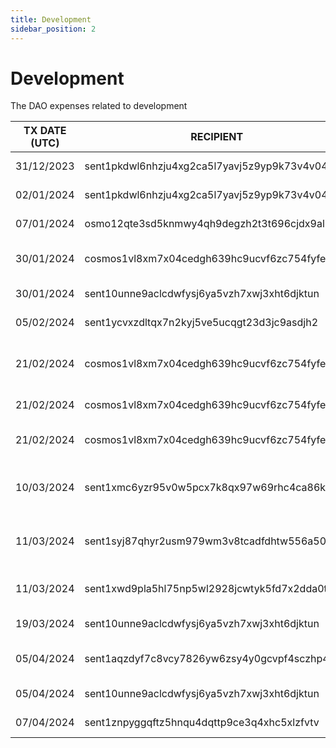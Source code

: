 ```yaml
---
title: Development
sidebar_position: 2
---
```


# Development

The DAO expenses related to development

| TX DATE (UTC) | RECIPIENT                                 | AMOUNT | DESCRIPTION | TX DETAILS
|---------------|-------------------------------------------|--------|-------------|-----------
| 31/12/2023 | sent1pkdwl6nhzju4xg2ca5l7yavj5z9yp9k73v4v04 | 156,250 DVPN | Development Work  | [🔎](https://www.mintscan.io/sentinel/txs/1FFD2E895642CCDC2D5FDA92B5358CCD6E6BFEBCC5F07809B2AAF6BEE160D042?height=14286827)
| 02/01/2024 | sent1pkdwl6nhzju4xg2ca5l7yavj5z9yp9k73v4v04 | 50,000 DVPN | Development Work | [🔎](https://www.mintscan.io/sentinel/txs/724FF5D0D1B92DF801D2AD48B4A7901FEC24D740B33A42A48CCBDBD222A4910A?height=14307276)
| 07/01/2024 | osmo12qte3sd5knmwy4qh9degzh2t3t696cjdx9al72 | 7,503 USDC | Sentinel Explorer | [🔎](https://www.mintscan.io/osmosis/txs/838FCCCF9F39F170E99DACDBB55C4FD46F585514FDE2B9AC4BD9BB29D89155D0?height=13143918)
| 30/01/2024 | cosmos1vl8xm7x04cedgh639hc9ucvf6zc754fyfewhef | 569.271460 ATOM | Properly Design studio 1/2 | [🔎](https://www.mintscan.io/cosmos/tx/677150EBE9E92F6B6952433AC01C063ED71DD0E1ACC0F71EDF7599F2495832AC?height=18941873)
| 30/01/2024 | sent10unne9aclcdwfysj6ya5vzh7xwj3xht6djktun | 768,757 DVPN | JD SDK Development | [🔎](https://www.mintscan.io/sentinel/txs/A4B4B992612716530AEB8E39F43A7A87F7E24E0E85A9876424CE875A6EEEF6E2?height=14722088)
| 05/02/2024 | sent1ycvxzdltqx7n2kyj5ve5ucqgt23d3jc9asdjh2 | 2,000,000 DVPN | V2 VPN | [🔎](https://www.mintscan.io/sentinel/txs/9A08D85F268AD7FD16C1DDB1727DE78ECD099C66B53B96A7C6540861C58C77B0?height=14802736)
| 21/02/2024 | cosmos1vl8xm7x04cedgh639hc9ucvf6zc754fyfewhef | 212.947804 ATOM | Windows App Development from Bagimsiz Team | [🔎](https://www.mintscan.io/cosmos/txs/E71312D2634B12B6BAC745E4A5EA73C98AB0892337C5C9F149222598615E47B3?height=19249592)
| 21/02/2024 | cosmos1vl8xm7x04cedgh639hc9ucvf6zc754fyfewhef | 518.123969 ATOM | Dragon VPN App | [🔎](https://www.mintscan.io/cosmos/txs/B7861EC58E3D4C036AD7EBCDAC553A7D8F3E49109DDE0978E1BD9E8BA2822555)
| 21/02/2024 | cosmos1vl8xm7x04cedgh639hc9ucvf6zc754fyfewhef | 519.477514 ATOM | Properly Design studio 2/2 | [🔎](https://www.mintscan.io/cosmos/txs/74945083D2F2E5D25063D59E7024AB2859ACDD07A8984B5E86FB15461BA93248?height=19253873)
| 10/03/2024 | sent1xmc6yzr95v0w5pcx7k8qx97w69rhc4ca86kf27 | 100,000 DVPN | Payment For Telegram Node Monitor bot | [🔎](https://www.mintscan.io/sentinel/tx/3FCFF55831D27A0EA8DC589B8611DA3E48010A4B5C2C3F722C4F961F8CCD339A?height=15297982)
| 11/03/2024 | sent1syj87qhyr2usm979wm3v8tcadfdhtw556a504j | 39,000 DVPN | Mandarin Translation of Dragon VPN text and links | [🔎](https://www.mintscan.io/sentinel/tx/54A27269DD6B328943332120DE6E08967DC84313423E335356E392CCE97E62EC?height=15312120)
| 11/03/2024 | sent1xwd9pla5hl75np5wl2928jcwtyk5fd7x2dda0t | 2,100,000 DVPN | Properly Studio Design Costs | [🔎](https://www.mintscan.io/sentinel/tx/60CCDF7C9E8BD7C5C26981A6E4D67CCF7189BEA7C17E7C18BB9087B796192A49?height=15313376)
| 19/03/2024 | sent10unne9aclcdwfysj6ya5vzh7xwj3xht6djktun | 726,744 DVPN | JD SDK Development | [🔎](https://www.mintscan.io/sentinel/tx/BF307574B9A5D6E84FD58E748745CB8AEB8EAF736BADD54383B240A85F8DED0D?height=15433947)
| 05/04/2024 | sent1aqzdyf7c8vcy7826yw6zsy4y0gcvpf4sczhp44 | 155,750 DVPN | Indonesian Socials & Mods | [🔎](https://www.mintscan.io/sentinel/tx/8A4588DC7E058E943076238D06ED7F0401565456BF937511AB0C14C2A575C397?height=15673270)
| 05/04/2024 | sent10unne9aclcdwfysj6ya5vzh7xwj3xht6djktun | 1,610,000 DVPN | JD SDK Development | [🔎](https://www.mintscan.io/sentinel/tx/4B9D7A2FB859306C4F926EB96E73CA3DB92B27652B26C6F34F282076ABBEA330?height=15674794)
| 07/04/2024 | sent1znpyggqftz5hnqu4dqttp9ce3q4xhc5xlzfvtv | 500,000 DVPN | Bounty Ipv6 | [🔎](https://www.mintscan.io/sentinel/tx/EDBED03113A7DFAC1B9B38163AB12BF2F3E507B53ED35F26E7B76477167C7271?height=15709127)
